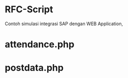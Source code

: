 # RFC-Script
Contoh simulasi integrasi SAP dengan WEB Application,

# attendance.php

# postdata.php
